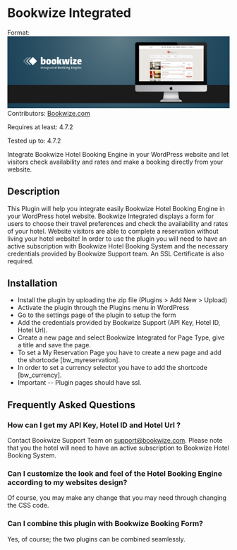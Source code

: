 # Bookwize Integrated
Format: ![Alt Text](https://github.com/bookwize/wp-bookwize-integrated/blob/master/bookwize-wordpress-plugin.png?raw=true)
Contributors: <a href="https://www.bookwize.com/" taget="_blank">Bookwize.com</a>

Requires at least: 4.7.2

Tested up to: 4.7.2

Integrate Bookwize Hotel Booking Engine in your WordPress website and let visitors check availability and rates and make a booking directly from your website.

## Description
This Plugin will help you integrate easily Bookwize Hotel Booking Engine in your WordPress hotel website. Bookwize Integrated displays a form for users to choose their travel preferences and check the availability and rates of your hotel.
Website visitors are able to complete a reservation without living your hotel website! In order to use the plugin you will need to have an active subscription with Bookwize Hotel Booking System and the necessary credentials provided by Bookwize Support team.
An SSL Certificate is also required.

## Installation
* Install the plugin by uploading the zip file (Plugins > Add New > Upload)
* Activate the plugin through the Plugins menu in WordPress
* Go to the settings page of the plugin to setup the form
* Add the credentials provided by Bookwize Support (API Key, Hotel ID, Hotel Url).
* Create a new page and select Bookwize Integrated for Page Type, give a title and save the page.
* To set a My Reservation Page you have to create a new page and add the shortcode [bw_myreservation].
* In order to set a currency selector you have to add the shortcode [bw_currency].
* Important -- Plugin pages should have ssl.

## Frequently Asked Questions 
### How can I get my API Key, Hotel ID and Hotel Url ?
Contact Bookwize Support Team on support@bookwize.com. Please note that you the hotel will need to have an active subscription to Bookwize Hotel Booking System.
### Can I customize the look and feel of the Hotel Booking Engine according to my websites design?
Of course, you may make any change that you may need through changing the CSS code.
### Can I combine this plugin with Bookwize Booking Form?
Yes, of course; the two plugins can be combined seamlessly.
